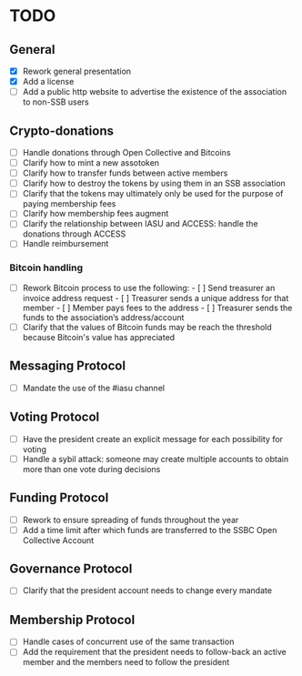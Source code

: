 # TODO

## General
- [x] Rework general presentation
- [x] Add a license
- [ ] Add a public http website to advertise the existence of the association to non-SSB users

## Crypto-donations
- [ ] Handle donations through Open Collective and Bitcoins
- [ ] Clarify how to mint a new assotoken
- [ ] Clarify how to transfer funds between active members
- [ ] Clarify how to destroy the tokens by using them in an SSB association
- [ ] Clarify that the tokens may ultimately only be used for the purpose of paying membership fees 
- [ ] Clarify how membership fees augment
- [ ] Clarify the relationship between IASU and ACCESS: handle the donations through ACCESS
- [ ] Handle reimbursement

### Bitcoin handling
- [ ] Rework Bitcoin process to use the following:
      - [ ] Send treasurer an invoice address request
      - [ ] Treasurer sends a unique address for that member
      - [ ] Member pays fees to the address
      - [ ] Treasurer sends the funds to the association’s address/account
- [ ] Clarify that the values of Bitcoin funds may be reach the threshold because Bitcoin's value has appreciated

## Messaging Protocol
- [ ] Mandate the use of the #iasu channel

## Voting Protocol
- [ ] Have the president create an explicit message for each possibility for voting
- [ ] Handle a sybil attack:  someone may create multiple accounts to obtain more than one vote during decisions

## Funding Protocol
- [ ] Rework to ensure spreading of funds throughout the year
- [ ] Add a time limit after which funds are transferred to the SSBC Open Collective Account

## Governance Protocol
- [ ] Clarify that the president account needs to change every mandate

## Membership Protocol
- [ ] Handle cases of concurrent use of the same transaction
- [ ] Add the requirement that the president needs to follow-back an active member and the members need to follow the president
